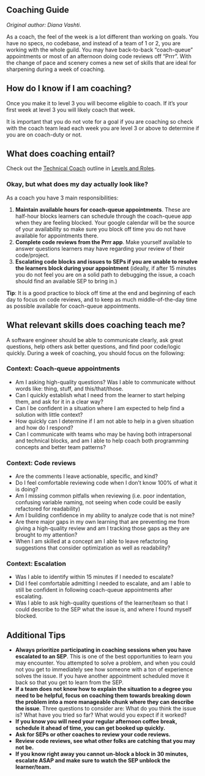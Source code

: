 ## Coaching Guide

_Original author: Diana Vashti_.

As a coach, the feel of the week is a lot different than working on goals. You have no specs, no codebase, and instead of a team of 1 or 2, you are working with the whole guild. You may have back-to-back “coach-queue” appointments or most of an afternoon doing code reviews off “Prrr”. With the change of pace and scenery comes a new set of skills that are ideal for sharpening during a week of coaching.

## How do I know if I am coaching?

Once you make it to level 3 you will become eligible to coach. If it’s your first week at level 3 you will likely coach that week.

It is important that you do not vote for a goal if you are coaching so check with the coach team lead each week you are level 3 or above to determine if you are on coach-duty or not.

## What does coaching entail?

Check out the [Technical Coach](../Game_Manual/Levels_and_Roles.md#technical-coach) outline in [Levels and Roles](../Game_Manual/Levels_and_Roles.md).

### Okay, but what does my day actually look like?

As a coach you have 3 main responsibilities:

1. **Maintain available hours for coach-queue appointments**. These are half-hour blocks learners can schedule through the coach-queue app when they are feeling blocked. Your google calendar will be the source of your availability so make sure you block off time you do not have available for appointments there.
1. **Complete code reviews from the Prrr app**. Make yourself available to answer questions learners may have regarding your review of their code/project.
1. **Escalating code blocks and issues to SEPs if you are unable to resolve the learners block during your appointment** (ideally, if after 15 minutes you do not feel you are on a solid path to debugging the issue, a coach should find an available SEP to bring in.)

**Tip**: It is a good practice to block off time at the end and beginning of each day to focus on code reviews, and to keep as much middle-of-the-day time as possible available for coach-queue appointments.

## What relevant skills does coaching teach me?

A software engineer should be able to communicate clearly, ask great questions, help others ask better questions, and find poor code/logic quickly. During a week of coaching, you should focus on the following:

### Context: Coach-queue appointments

- Am I asking high-quality questions? Was I able to communicate without words like: thing, stuff, and this/that/those.
- Can I quickly establish what I need from the learner to start helping them, and ask for it in a clear way?
- Can I be confident in a situation where I am expected to help find a solution with little context?
- How quickly can I determine if I am not able to help in a given situation and how do I respond?
- Can I communicate with teams who may be having both intrapersonal and technical blocks, and am I able to help coach both programming concepts and better team patterns?

### Context: Code reviews

- Are the comments I leave actionable, specific, and kind?
- Do I feel comfortable reviewing code when I don’t know 100% of what it is doing?
- Am I missing common pitfalls when reviewing (i.e. poor indentation, confusing variable naming, not seeing when code could be easily refactored for readability)
- Am I building confidence in my ability to analyze code that is not mine?
- Are there major gaps in my own learning that are preventing me from giving a high-quality review and am I tracking those gaps as they are brought to my attention?
- When I am skilled at a concept am I able to leave refactoring suggestions that consider optimization as well as readability?

### Context: Escalation

- Was I able to identify within 15 minutes if I needed to escalate?
- Did I feel comfortable admitting I needed to escalate, and am I able to still be confident in following coach-queue appointments after escalating.
- Was I able to ask high-quality questions of the learner/team so that I could describe to the SEP what the issue is, and where I found myself blocked.

## Additional Tips

- **Always prioritize participating in coaching sessions when you have escalated to an SEP**. This is one of the best opportunities to learn you may encounter. You attempted to solve a problem, and when you could not you get to immediately see how someone with a ton of experience solves the issue. If you have another appointment scheduled move it back so that you get to learn from the SEP.
- **If a team does not know how to explain the situation to a degree you need to be helpful, focus on coaching them towards breaking down the problem into a more manageable chunk where they can describe the issue**. Three questions to consider are: What do you think the issue is? What have you tried so far? What would you expect if it worked?
- **If you know you will need your regular afternoon coffee break, schedule it ahead of time, you can get booked up quickly.**
- **Ask for SEPs or other coaches to review your code reviews.**
- **Review code reviews, see what other folks are catching that you may not be.**
- **If you know right away you cannot un-block a block in 30 minutes, escalate ASAP and make sure to watch the SEP unblock the learner/team.**
